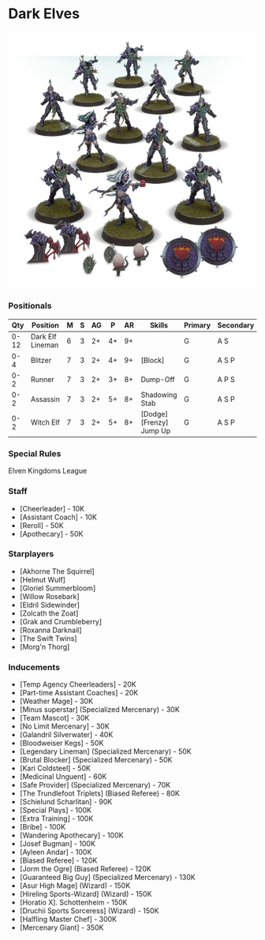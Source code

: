 ﻿# Dark Elves

![](../media/teams/NaggarothNightwings01.jpg)

### Positionals

| Qty  | Position         | M | S | AG | P  | AR | Skills                               | Primary | Secondary | Cost |
| ---- | ---------------- | - | - | -- | -- | -- | ------------------------------------ | ------- | --------- | ---- |
| 0-12 | Dark Elf Lineman | 6 | 3 | 2+ | 4+ | 9+ |                                      | G       | A S       | 70K  |
| 0-4  | Blitzer          | 7 | 3 | 2+ | 4+ | 9+ | [Block] <br />                    | G       | A S P     | 100K |
| 0-2  | Runner           | 7 | 3 | 2+ | 3+ | 8+ | Dump-Off                             | G       | A P S     | 80K  |
| 0-2  | Assassin         | 7 | 3 | 2+ | 5+ | 8+ | Shadowing <br /> Stab                | G       | A S P     | 85K  |
| 0-2  | Witch Elf        | 7 | 3 | 2+ | 5+ | 8+ | [Dodge] <br /> [Frenzy] <br /> Jump Up | G       | A S P     | 110K |

### Special Rules

Elven Kingdoms League

### Staff

* [Cheerleader] - 10K
* [Assistant Coach] - 10K
* [Reroll] - 50K
* [Apothecary]  - 50K

### Starplayers

* [Akhorne The Squirrel]  
* [Helmut Wulf]           
* [Gloriel Summerbloom]   
* [Willow Rosebark]       
* [Eldril Sidewinder]     
* [Zolcath the Zoat]      
* [Grak and Crumbleberry] 
* [Roxanna Darknail]      
* [The Swift Twins]       
* [Morg'n Thorg]          

### Inducements

* [Temp Agency Cheerleaders] - 20K
* [Part-time Assistant Coaches] - 20K
* [Weather Mage] - 30K
* [Minus superstar] (Specialized Mercenary) - 30K
* [Team Mascot] - 30K
* [No Limit Mercenary] - 30K
* [Galandril Silverwater] - 40K
* [Bloodweiser Kegs] - 50K
* [Legendary Lineman] (Specialized Mercenary) - 50K
* [Brutal Blocker] (Specialized Mercenary) - 50K
* [Kari Coldsteel] - 50K
* [Medicinal Unguent] - 60K
* [Safe Provider] (Specialized Mercenary) - 70K
* [The Trundlefoot Triplets] (Biased Referee) - 80K
* [Schielund Scharlitan] - 90K
* [Special Plays] - 100K
* [Extra Training] - 100K
* [Bribe] - 100K
* [Wandering Apothecary] - 100K
* [Josef Bugman] - 100K
* [Ayleen Andar] - 100K
* [Biased Referee] - 120K
* [Jorm the Ogre] (Biased Referee) - 120K
* [Guaranteed Big Guy] (Specialized Mercenary) - 130K
* [Asur High Mage] (Wizard) - 150K
* [Hireling Sports-Wizard] (Wizard) - 150K
* [Horatio X]. Schottenheim - 150K
* [Druchii Sports Sorceress] (Wizard) - 150K
* [Halfling Master Chef] - 300K
* [Mercenary Giant] - 350K

